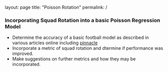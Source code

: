 layout: page
title: "Poisson Rotation"
permalink: /

### Incorporating Squad Rotation into a basic Poisson Regression Model
- Determine the accuracy of a basic football model as described in various articles online including [pinnacle](https://www.pinnacle.com/en/betting-articles/Soccer/how-to-calculate-poisson-distribution/MD62MLXUMKMXZ6A8)
- Incorporate a metric of squad rotation and dtermine if performance was improved.
- Make suggestions on further metrics and how they may be incorporated.
